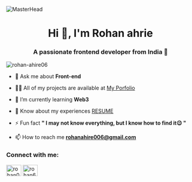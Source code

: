 ![MasterHead](https://glivera-team.com/wp-content/uploads/2019/11/fronend-blog.jpg)
<h1 align="center">Hi 👋, I'm Rohan ahrie</h1>
<h3 align="center">A passionate frontend developer from India 📍</h3>

<p align="left"> <img src="https://komarev.com/ghpvc/?username=rohan-ahire06&label=Profile%20views&color=0e75b6&style=flat" alt="rohan-ahire06" /> </p>

- 💬 Ask me about **Front-end**

- 👨‍💻 All of my projects are available at [My Porfolio](https://rohan06.vercel.app/)

- 🌱 I’m currently learning **Web3**

- 📄 Know about my experiences [RESUME](https://docs.google.com/document/d/1LJiAqN2DKVBtODnn8iBC6hfGrza6PHrClSsVD4wy7go/edit?usp=sharing)

- ⚡ Fun fact **" I may not know everything, but I know how to find it😉 "**

- 📫 How to reach me **rohanahire006@gmail.com**

<h3 align="left">Connect with me:</h3>
<p align="left">
<a href="https://twitter.com/rohan06__" target="blank"><img align="center" src="https://raw.githubusercontent.com/rahuldkjain/github-profile-readme-generator/master/src/images/icons/Social/twitter.svg" alt="rohan06__" height="30" width="40" /></a>
<a href="https://linkedin.com/in/rohan6" target="blank"><img align="center" src="https://raw.githubusercontent.com/rahuldkjain/github-profile-readme-generator/master/src/images/icons/Social/linked-in-alt.svg" alt="rohan6" height="30" width="40" /></a>
</p>

